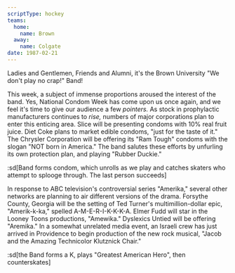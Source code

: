 ```yaml
---
scriptType: hockey
teams:
  home:
    name: Brown
  away:
    name: Colgate
date: 1987-02-21
---
```


Ladies and Gentlemen, Friends and Alumni, it's the Brown University "We don't play no crap!" Band!

This week, a subject of immense proportions aroused the interest of the band. Yes, National Condom Week has come upon us once again, and we feel it's time to give our audience a few _pointers._ As stock in prophylactic manufacturers continues to _rise,_ numbers of major corporations plan to enter this enticing area. Slice will be presenting condoms with 10% real fruit juice. Diet Coke plans to market edible condoms, "just for the taste of it." The Chrysler Corporation will be offering its "Ram Tough" condoms with the slogan "NOT born in America." The band salutes these efforts by unfurling its own protection plan, and playing "Rubber Duckie."

:sd[Band forms condom, which unrolls as we play and catches skaters who attempt to splooge through. The last person succeeds]

In response to ABC television's controversial series "Amerika," several other networks are planning to air different versions of the drama. Forsythe County, Georgia will be the setting of Ted Turner's multimillion-dollar epic, "Amerik-k-ka," spelled A-M-E-R-I-K-K-K-A. Elmer Fudd will star in the Looney Toons productions, "Amewika." Dyslexics Untied will be offering "Aremika." In a somewhat unrelated media event, an Israeli crew has just arrived in Providence to begin production of the new rock musical, "Jacob and the Amazing Technicolor Klutznick Chair."

:sd[the Band forms a K, plays "Greatest American Hero", then counterskates]
